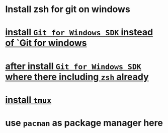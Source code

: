 
# Install zsh for git on windows

# [install `Git for Windows SDK` instead of `Git for windows](https://superuser.com/questions/1374935/how-to-install-zsh-on-git-for-windows)
# [after install `Git for Windows SDK` where there including `zsh` already](https://gist.github.com/fworks/af4c896c9de47d827d4caa6fd7154b6b)
# [install `tmux`](https://blog.pjsen.eu/?p=440)
# use `pacman` as package manager here
